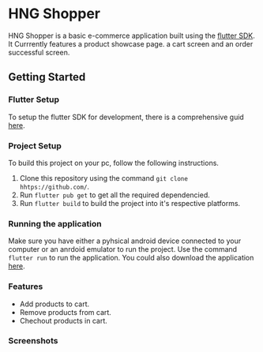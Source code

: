 # HNG Shopper

HNG Shopper is a basic e-commerce application built using the [flutter SDK](https://flutter.dev/). It Currrently features a product showcase page. a cart screen and an order successful screen.

## Getting Started

### Flutter Setup

To setup the flutter SDK for development, there is a comprehensive guid [here](https://docs.flutter.dev/get-started/install).

### Project Setup

To build this project on your pc, follow the following instructions.

1. Clone this repository using the command `git clone  hhtps://github.com/`.
1. Run `flutter pub get` to get all the required dependencied.
1. Run `flutter build` to build the project into it's respective platforms.

### Running the application

Make sure you have either a pyhsical android device connected to your computer or an anrdoid emulator to run the project.
Use the command `flutter run` to run the application.
You could also download the application [here](https://github.com/).

### Features

- Add products to cart.
- Remove products from cart.
- Chechout products in cart.

### Screenshots
